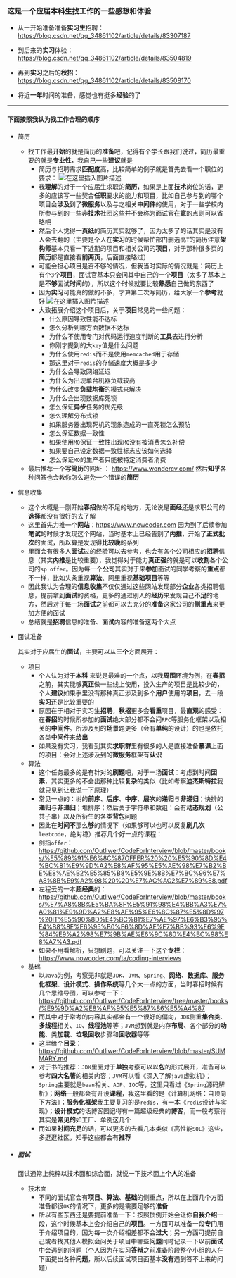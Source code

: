 ### 这是一个应届本科生找工作的一些感想和体验

* 从一开始准备准备**实习生**招聘：
https://blog.csdn.net/qq_34861102/article/details/83307187
* 到后来的**实习**体验：
https://blog.csdn.net/qq_34861102/article/details/83504819
* 再到**实习**之后的**秋招**：
https://blog.csdn.net/qq_34861102/article/details/83508170

* 将近**一年**时间的准备，感觉也有挺多**经验**的了

***
#### 下面按照我认为找工作合理的顺序
* 简历
	* 找工作最**开始**的就是简历的**准备**吧，记得有个学长跟我们说过，简历最重要的就是**专业性**，我自己一些**建议**就是
		* 简历与招聘需求**匹配度**高，比较简单的例子就是首先去看一个职位的要求：
		![在这里插入图片描述](https://img-blog.csdnimg.cn/20181030150331402.png?x-oss-process=image/watermark,type_ZmFuZ3poZW5naGVpdGk,shadow_10,text_aHR0cHM6Ly9ibG9nLmNzZG4ubmV0L3FxXzM0ODYxMTAy,size_16,color_FFFFFF,t_70)
		* 我**理解**的对于一个应届生求职的**简历**，如果是上面**技术**岗位的话，更多的应该写一些契合**任职**要求的能力和项目，比如自己参与到的哪个项目会**涉及**到了**微服务**以及与之相关**中间件**的使用，对于一些学校内所参与到的一些**非技术**社团这些并不会称为面试官**在意**的点则可以省略吧
		* 然后个人觉得**一页纸**的简历其实就够了，因为太多了的话其实是没有人会去翻的（主要是个人在**实习**的时候帮忙部门删选高`T`的简历注意**架构师**基本只看一下近期的项目和相关公司的**项目**，对于那种很多页的**简历**都是直接看**前两页**，后面直接略过）
		* 可能会担心项目是否不够的情况，但我当时实际的情况就是：简历上有个`3`个**项目**，面试官基本只会问其中自己的一个**项目**（太多了基本上是**不够**面试**时间**的），所以这个时候就要比较**熟悉**自己做的东西了
		* 因为**实习**可能真的做的不多，才算第二次写简历，给大家一个**参考**就好
		![在这里插入图片描述](https://img-blog.csdnimg.cn/20181030152318290.png?x-oss-process=image/watermark,type_ZmFuZ3poZW5naGVpdGk,shadow_10,text_aHR0cHM6Ly9ibG9nLmNzZG4ubmV0L3FxXzM0ODYxMTAy,size_16,color_FFFFFF,t_70)
		* 大致拓展介绍这个项目后，关于**项目**常见的一些问题：
			* 什么原因导致性能不达标
			* 怎么分析到哪方面数据不达标
			* 为什么不使用专门对代码运行速度判断的**工具**去进行分析
			* 你刚才提到的大`key`值是什么问题
			* 为什么使用`redis`而不是使用`memcached`用于存储
			* 那这里对于`redis`的存储速度大概是多少
			* 为什么会导致网络延迟
			* 为什么为出现单台机器负载较高
			* 为什么改变**负载均衡**的模式来解决
			* 为什么会出现数据库死锁
			* 怎么保证**异步**任务的优先级
			* 怎么理解分布式锁
			* 如果服务器出现死机的现象造成的一直死锁怎么预防
			* 怎么保证数据一致性
			* 如果使用`MQ`保证一致性出现`MQ`没有被消费怎么补偿
			* 如果要自己设定数据一致性标志应该如何选择
			* 怎么保证`MQ`的生产者只能被特定消费者消费
	* 最后推荐一个**写简历**的网址 ： https://www.wondercv.com/  然后**知乎**各种问答也会教你怎么避免一个错误的**简历**
*  信息收集
	* 这个大概是一刚开始**春招**做的不足的地方，无论说是**面经**还是求职公司的**选择**都没有很好的去了解
	* 这里首先力推一个**网站**：https://www.nowcoder.com 因为到了后续参加**笔试**的时候才发现这个网站，当时基本上已经告别了**内推**，开始了**正式批次**的面试，所以算是发现得**比较晚**的系列
	* 里面会有很多人**面试**过的经验可以去参考，也会有各个公司相应的**招聘**信息（其实**内推**是比较重要），我觉得对于能力**真正强**的就是可以**收割**各个公司的`sp offer`。因为每一个**公司**其实对于来**参加**面试的同学考察的**重点**都不一样，比如头条重视**算法**、阿里重视**基础项目**等等
	* 因此我认为合理的**信息收集**不仅仅通过这些网站发现部分**企业**各类招聘信息，提前拿到**面试**的资格，更多的通过别人的**经历**来发现自己**不足**的地方，然后对于每一场**面试**之前都可以去充分的**准备**这家公司的**侧重点**来更加方便的面试
	* 总结就是**招聘**信息的准备、**面试**内容的准备这两个大点
* 面试准备
	
	其实对于应届生的**面试**，主要可以从**三个**方面展开：
	* 项目
		* 个人认为对于**本科** 来说是最难的一个点，以我**周围**环境为例，在**春招**之前，其实能够**真正**做一些线上使用，投入生产的项目是比较少的，个人**建议**如果手里没有那种真正涉及到多个**用户**使用的**项目**，去一段**实习**还是比较重要的
		* 原因在于相对于实习生**招聘**，**秋招**更多会**看重**项目，最**直观**的感受：在**春招**的时候所参加的**面试**绝大部分都不会问`RPC`等服务化框架以及相关的**中间件**。所涉及到的**场景**题更多（会有**单纯**的设计）的也是依托各类**中间件**来**给出**
		* 如果没有实习，我看到其实**求职群**里有很多的人是直接准备**慕课**上面的项目：会对上述涉及到的**微服务**框架有**认识**
	* 算法
		* 这个任务最多的是有针对的**刷题**吧，对于一场**面试**：考虑到时间**因素**，其实更多的不会出那种比较**复杂**的类似（比如考察**迪杰斯特拉**我就只见到让我说一下原理）
		* 常见一点的：树的**前序**、**后序**、**中序**、**层次**的**递归**与**非递归**；快排的**递归**与**非递归**；堆排序；然后关于字符串和数组：会有**动态规划**（公共子串）以及所衍生的各类**背包**问题
		* 因此在**时间不**那么**够**的情况下（如果够可以也可以反复**刷几次**`leetcode`，绝对稳）推荐几个好一点的课程：
		* 剑指`offer`：https://github.com/Outliwer/CodeForInterview/blob/master/books/%E5%89%91%E6%8C%87OFFER%20%20%E5%90%8D%E4%BC%81%E9%9D%A2%E8%AF%95%E5%AE%98%E7%B2%BE%E8%AE%B2%E5%85%B8%E5%9E%8B%E7%BC%96%E7%A8%8B%E9%A2%98%20%20%E7%AC%AC2%E7%89%88.pdf
		* 左程云的一本**超经典**的：
		https://github.com/Outliwer/CodeForInterview/blob/master/books/%E7%A8%8B%E5%BA%8F%E5%91%98%E4%BB%A3%E7%A0%81%E9%9D%A2%E8%AF%95%E6%8C%87%E5%8D%97%20IT%E5%90%8D%E4%BC%81%E7%AE%97%E6%B3%95%E4%B8%8E%E6%95%B0%E6%8D%AE%E7%BB%93%E6%9E%84%E9%A2%98%E7%9B%AE%E6%9C%80%E4%BC%98%E8%A7%A3.pdf
		* 如果不用看解析，只想刷题，可以关注一下这个**专栏**：
		https://www.nowcoder.com/ta/coding-interviews
	* 基础
		*  以`Java`为例，考察无非就是`JDK`、`JVM`、`Spring`、**网络**、**数据库**、**服务化框架**、**设计模式**、**操作系统**等几个大一点的方面，当时春招时候有几个思维导图，可以参考一下：
		https://github.com/Outliwer/CodeForInterview/tree/master/books/%E9%9D%A2%E8%AF%95%E5%87%86%E5%A4%87
		* 而其中对于常考的内容其实都会有一个很好的偏向，`JDK`侧重**集合**类、**多线程**相关、`IO`、**线程池**等等；`JVM`想到就是内存**布局**、各个部分的**功能**、类**加载**、**垃圾回收**步骤和**回收器**等等
		* 这里给个**目录**：https://github.com/Outliwer/CodeForInterview/blob/master/SUMMARY.md
		* 对于书的推荐：`JDK`里面对于**单独**考察可以以**包**的形式展开，准备可以参考**四大名著**的相关内容；`JVM`可以看《深入了解`java`虚拟机》；`Spring`主要就是`bean`相关、`AOP`、`IOC`等，这里只看过《`Spring`源码解析》；**网络**一般都会有开设**课程**，我这里看的是《计算机网络：自顶向下方法》；**服务化框架**我主要复习的是`redis`，有一本《`redis`设计与实现》；**设计模式**的话博客园记得有一篇超级经典的**博客**，而一般考察得其实是**常见的**如工厂、单例这几个
		* 而如果**时间充足**的话，可以更多的去看几本类似《高性能`SQL`》这些，多逛逛社区，知乎这些都会有**推荐**
* ##### 面试
	面试通常上纯粹以技术面和综合面，就说一下技术面上**个人**的准备
	*   技术面
		* 不同的面试官会有**项目**、**算法**、**基础**的侧重点，所以在上面几个方面准备都很`OK`的情况下，更多的是需要足够的**准备**
		* 所以有些东西还是要提前准备一下：按照惯例开始会让你**自我介绍**一段，这个时候基本上会介绍自己的**项目**。一方面可以准备一段**专门**用于介绍项目的，因为每一次介绍相差都不会**过大**；另一方面可提前自己或者找其他人模拟会问关于项目中哪些**问题**同时记录一下以前**面试**中会遇到的问题（个人因为在实习**答辩**之前准备阶段整个小组的人在下面提出各种**问题**，所以后续面试项目面基本**没有**遇到答不上来的问题）


